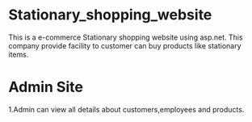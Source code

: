 # Stationary_shopping_website
This is a e-commerce Stationary shopping website using asp.net. This company provide facility to customer can buy  products like stationary items.
# Admin Site
1.Admin can view all details about customers,employees and products.
